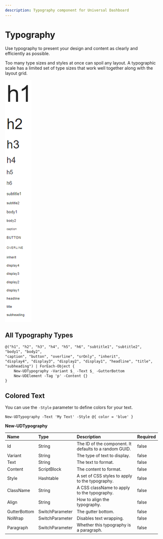 ```yaml
---
description: Typography component for Universal Dashboard
---
```


# Typography

Use typography to present your design and content as clearly and efficiently as possible.

Too many type sizes and styles at once can spoil any layout. A typographic scale has a limited set of type sizes that work well together along with the layout grid.

![](../../../.gitbook/assets/image%20%2876%29.png)

## All Typography Types

```text
@("h1", "h2", "h3", "h4", "h5", "h6", "subtitle1", "subtitle2", "body1", "body2", 
"caption", "button", "overline", "srOnly", "inherit", 
"display4", "display3", "display2", "display1", "headline", "title", "subheading") | ForEach-Object {
    New-UDTypography -Variant $_ -Text $_ -GutterBottom
    New-UDElement -Tag 'p' -Content {}
}
```

## Colored Text

You can use the `-Style` parameter to define colors for your text. 

```text
New-UDTypography -Text 'My Text' -Style @{ color = 'blue' }
```

**New-UDTypography**

| Name | Type | Description | Required |
| :--- | :--- | :--- | :--- |
| Id | String | The ID of the component. It defaults to a random GUID. | false |
| Variant | String | The type of text to display. | false |
| Text | String | The text to format. | false |
| Content | ScriptBlock | The content to format. | false |
| Style | Hashtable | A set of CSS styles to apply to the typography. | false |
| ClassName | String | A CSS className to apply to the typography. | false |
| Align | String | How to align the typography. | false |
| GutterBottom | SwitchParameter | The gutter bottom. | false |
| NoWrap | SwitchParameter | Disables text wrapping. | false |
| Paragraph | SwitchParameter | Whether this typography is a paragraph. | false |

